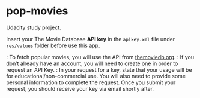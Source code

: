 # pop-movies
Udacity study project.


Insert your The Movie Database **API key** in the `apikey.xml` file under `res/values` folder before use this app.

:   To fetch popular movies, you will use the API from [themoviedb.org](http://themoviedb.org).
:   If you don’t already have an account, you will need to create one in order to request an API Key.
:   In your request for a key, state that your usage will be for educational/non-commercial use. You will also need to provide some personal information to complete the request. Once you submit your request, you should receive your key via email shortly after.